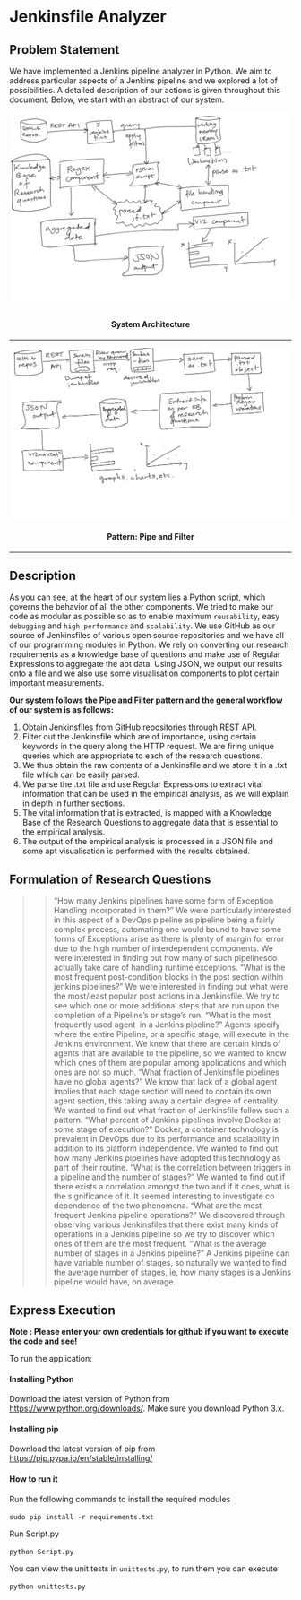 # Jenkinsfile Analyzer

## Problem Statement

We have implemented a Jenkins pipeline analyzer in Python. We aim to address particular aspects of a Jenkins pipeline and we explored a lot of possibilities. A detailed description of our actions is given throughout this document. Below, we start with an abstract of our system.

![architecture](img/arch.PNG)
<h4 align="center">System Architecture</h4>

---

![flow](img/flow.PNG)
<h4 align="center">Pattern: Pipe and Filter</h4>

---

## Description

As you can see, at the heart of our system lies a Python script, which governs the behavior of all the other components. We tried to make our code as modular as possible so as to enable maximum `reusability`, easy `debugging` and `high performance` and `scalability`. We use GitHub as our source of Jenkinsfiles of various open source repositories and we have all of our programming modules in Python. We rely on converting our research requirements as a knowledge base of questions and make use of Regular Expressions to aggregate the apt data. Using JSON, we output our results onto a file and we also use some visualisation components to plot certain important measurements.

**Our system follows the Pipe and Filter pattern and the general workflow of our system is as follows:**

1. Obtain Jenkinsfiles from GitHub repositories through REST API.
2. Filter out the Jenkinsfile which are of importance, using certain keywords in the query along the HTTP request. We are firing unique queries which are appropriate to each of the research questions.
3. We thus obtain the raw contents of a Jenkinsfile and we store it in a .txt file which can be easily parsed.
4. We parse the .txt file and use Regular Expressions to extract vital information that can be used in the empirical analysis, as we will explain in depth in further sections.
5. The vital information that is extracted, is mapped with a Knowledge Base of the Research Questions to aggregate data that is essential to the empirical analysis.
6. The output of the empirical analysis is processed in a JSON file and some apt visualisation is performed with the results obtained.

## Formulation of Research Questions

>> “How many Jenkins pipelines have some form of ​Exception Handling incorporated in them?”
We were particularly interested in this aspect of a DevOps pipeline as pipeline being a fairly complex process, automating one would bound to have some forms of Exceptions arise as there is plenty of margin for error due to the high number of interdependent components. We were interested in finding out how many of such pipelines ​do ​actually take care of handling runtime exceptions​.
>> “What is the most frequent ​post-condition blocks in the post section within jenkins pipelines?”
We were interested in finding out what were the most/least popular post actions in a Jenkinsfile. We try to see which one or more additional steps that are run upon the completion of a Pipeline’s or stage’s run​.
>> “What is the most frequently used ​agent ​ in a Jenkins pipeline?”
Agents specify ​where the entire Pipeline, or a specific stage, will execute in the Jenkins environment. We knew that there are certain kinds of agents that are available to the pipeline, so we wanted to know which ones of them are popular among applications and which ones are not so much.
>> “What fraction of Jenkinsfile pipelines have no ​global agents​?”
We know that lack of a global agent implies that each stage section will need to contain its own agent section, this taking away a certain degree of centrality. We wanted to find out what fraction of Jenkinsfile follow such a pattern.
>> “What percent of Jenkins pipelines involve Docker at some stage of execution?”
Docker, a container technology is prevalent in DevOps due to its performance and scalability in addition to its ​platform independence​. We wanted to find out how many Jenkins pipelines have adopted this technology as part of their routine.
>> “What is the ​correlation between ​triggers in a pipeline and the number of stages​?”
We wanted to find out if there exists a correlation amongst the two and if it does, what is the significance of it. It seemed interesting to investigate co dependence of the two phenomena.
>> “What are the most ​frequent​ Jenkins pipeline ​operations​?”
We discovered through observing various Jenkinsfiles that there exist many kinds of operations in a Jenkins pipeline so we try to discover which ones of them are the most frequent.
>> “What is the ​average number of stages​ in a Jenkins pipeline?”
A Jenkins pipeline can have variable number of stages, so naturally we wanted to find the average number of stages, ie, how many stages is a
Jenkins pipeline would have, on average.

## Express Execution

**Note : Please enter your own credentials for github if you want to execute the code and see!**

To run the application:

#### Installing Python

Download the latest version of Python from https://www.python.org/downloads/. Make sure you download Python 3.x.

#### Installing pip

Download the latest version of pip from https://pip.pypa.io/en/stable/installing/

#### How to run it

Run the following commands to install the required modules

`sudo pip install -r requirements.txt`

Run Script.py

`python Script.py`

You can view the unit tests in `unittests.py`, to run them you can execute

`python unittests.py`